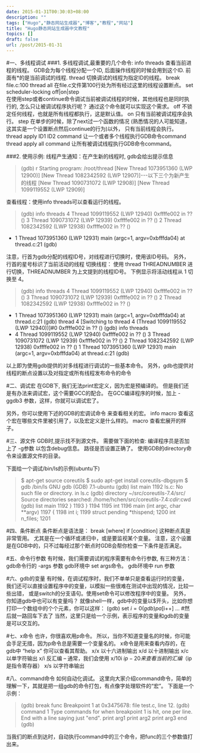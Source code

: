 ```yaml
---
date: 2015-01-31T00:30:03+08:00
description: ""
tags: ["Hugo","静态网站生成器","博客","教程","网站"]
title: "Hugo静态网站生成器中文教程"
topics: []
draft: false
url: /post/2015-01-31
---
```



#一、多线程调试
###1. 多线程调试,最重要的几个命令:
info threads                        查看当前进程的线程。
                                          GDB会为每个线程分配一个ID, 后面操作线程的时候会用到这个ID.
                                          前面有*的是当前调试的线程.
thread                      切换调试的线程为指定ID的线程。
break file.c:100 thread all    在file.c文件第100行处为所有经过这里的线程设置断点。
set scheduler-locking off|on|step    
      在使用step或者continue命令调试当前被调试线程的时候，其他线程也是同时执行的,
      怎么只让被调试程序执行呢？
      通过这个命令就可以实现这个需求。
         off      不锁定任何线程，也就是所有线程都执行，这是默认值。
         on       只有当前被调试程序会执行。
         step     在单步的时候，除了next过一个函数的情况
                  (熟悉情况的人可能知道，这其实是一个设置断点然后continue的行为)以外，
                  只有当前线程会执行。
thread apply ID1 ID2 command        让一个或者多个线程执行GDB命令command
thread apply all command            让所有被调试线程执行GDB命令command。

###2. 使用示例:
线程产生通知：在产生新的线程时, gdb会给出提示信息
>(gdb) r
Starting program: /root/thread 
[New Thread 1073951360 (LWP 12900)] 
[New Thread 1082342592 (LWP 12907)]---以下三个为新产生的线程
[New Thread 1090731072 (LWP 12908)]
[New Thread 1099119552 (LWP 12909)]

查看线程：使用info threads可以查看运行的线程。
>(gdb) info threads
  4 Thread 1099119552 (LWP 12940)   0xffffe002 in ?? ()
  3 Thread 1090731072 (LWP 12939)   0xffffe002 in ?? ()
  2 Thread 1082342592 (LWP 12938)   0xffffe002 in ?? ()
* 1 Thread 1073951360 (LWP 12931)   main (argc=1, argv=0xbfffda04) at thread.c:21
(gdb)

注意，行首为gdb分配的线程ID号，对线程进行切换时，使用该ID号码。
另外，行首的星号标识了当前活动的线程
切换线程：
使用 thread THREADNUMBER 进行切换，THREADNUMBER 为上文提到的线程ID号。
下例显示将活动线程从 1 切换至 4。
>(gdb) info threads
   4 Thread 1099119552 (LWP 12940)   0xffffe002 in ?? ()
   3 Thread 1090731072 (LWP 12939)   0xffffe002 in ?? ()
   2 Thread 1082342592 (LWP 12938)   0xffffe002 in ?? ()
* 1 Thread 1073951360 (LWP 12931)   main (argc=1, argv=0xbfffda04) at thread.c:21
(gdb) thread 4
[Switching to thread 4 (Thread 1099119552 (LWP 12940))]#0   0xffffe002 in ?? ()
(gdb) info threads
* 4 Thread 1099119552 (LWP 12940)   0xffffe002 in ?? ()
   3 Thread 1090731072 (LWP 12939)   0xffffe002 in ?? ()
   2 Thread 1082342592 (LWP 12938)   0xffffe002 in ?? ()
   1 Thread 1073951360 (LWP 12931)   main (argc=1, argv=0xbfffda04) at thread.c:21
(gdb)

以上即为使用gdb提供的对多线程进行调试的一些基本命令。
另外，gdb也提供对线程的断点设置以及对指定或所有线程发布命令的命令

#二、调试宏
在GDB下, 我们无法print宏定义，因为宏是预编译的。
但是我们还是有办法来调试宏，这个需要GCC的配合。
在GCC编译程序的时候，加上
  -ggdb3   参数，这样，你就可以调试宏了。

另外，你可以使用下述的GDB的宏调试命令 来查看相关的宏。
info macro   查看这个宏在哪些文件里被引用了，以及宏定义是什么样的。
macro         查看宏展开的样子。

#三、源文件
GDB时,提示找不到源文件。
需要做下面的检查:
编译程序员是否加上了 -g参数 以包含debug信息。
路径是否设置正确了。
使用GDB的directory命令来设置源文件的目录。

下面给一个调试/bin/ls的示例(ubuntu下)
>$ apt-get source coreutils
$ sudo apt-get install coreutils-dbgsym
$ gdb /bin/ls
GNU gdb (GDB) 7.1-ubuntu
(gdb) list main
1192    ls.c: No such file or directory.
in ls.c
(gdb) directory ~/src/coreutils-7.4/src/
Source directories searched: /home/hchen/src/coreutils-7.4:$cdir:$cwd
(gdb) list main
1192        }
1193    }
1194
1195    int
1196    main (int argc, char **argv)
1197    {
1198      int i;
1199      struct pending *thispend;
1200      int n_files;
1201

#四、条件断点
条件断点是语法是：
  break  [where] if [condition]
这种断点真是非常管用。
尤其是在一个循环或递归中，或是要监视某个变量。
注意，这个设置是在GDB中的，只不过每经过那个断点时GDB会帮你检查一下条件是否满足。

#五、命令行参数
有时候，我们需要调试的程序需要有命令行参数, 有三种方法：
gdb命令行的 -args 参数
gdb环境中   set args命令。
gdb环境中   run 参数

#六、gdb的变量
有时候，在调试程序时，我们不单单只是查看运行时的变量，
我们还可以直接设置程序中的变量，以模拟一些很难在测试中出现的情况，比较一些出错，
或是switch的分支语句。使用set命令可以修改程序中的变量。
另外，你知道gdb中也可以有变量吗？
就像shell一样，gdb中的变量以$开头，比如你想打印一个数组中的个个元素，你可以这样：
(gdb) set $i = 0
(gdb) p a[$i++]
...  #然后就一路回车下去了
当然，这里只是给一个示例，表示程序的变量和gdb的变量是可以交互的。

#七、x命令
也许，你很喜欢用p命令。
所以，当你不知道变量名的时候，你可能会手足无措，因为p命令总是需要一个变量名的。
x命令是用来查看内存的，在gdb中 “help x” 你可以查看其帮助。
x/x 以十六进制输出
x/d 以十进制输出
x/c 以单字符输出
x/i  反汇编 – 通常，我们会使用 x/10i $ip-20 来查看当前的汇编（$ip是指令寄存器）
x/s 以字符串输出

#八、command命令
如何自动化调试。
这里向大家介绍command命令，简单的理解一下，其就是把一组gdb的命令打包，有点像字处理软件的“宏”。
下面是一个示例：
>(gdb) break func
>Breakpoint 1 at 0x3475678: file test.c, line 12.
>(gdb) command 1
>Type commands for when breakpoint 1 is hit, one per line.
>End with a line saying just "end".
>print arg1
>print arg2
>print arg3
>end
>(gdb)

当我们的断点到达时，自动执行command中的三个命令，把func的三个参数值打出来。



